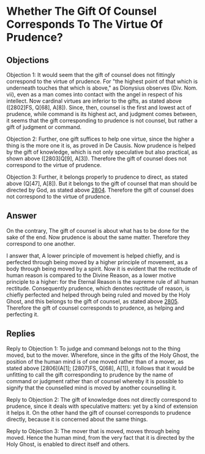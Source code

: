 # Whether The Gift Of Counsel Corresponds To The Virtue Of Prudence?

## Objections

Objection 1: It would seem that the gift of counsel does not fittingly correspond to the virtue of prudence. For "the highest point of that which is underneath touches that which is above," as Dionysius observes (Div. Nom. vii), even as a man comes into contact with the angel in respect of his intellect. Now cardinal virtues are inferior to the gifts, as stated above ([2802]FS, Q[68], A[8]). Since, then, counsel is the first and lowest act of prudence, while command is its highest act, and judgment comes between, it seems that the gift corresponding to prudence is not counsel, but rather a gift of judgment or command.

Objection 2: Further, one gift suffices to help one virtue, since the higher a thing is the more one it is, as proved in De Causis. Now prudence is helped by the gift of knowledge, which is not only speculative but also practical, as shown above ([2803]Q[9], A[3]). Therefore the gift of counsel does not correspond to the virtue of prudence.

Objection 3: Further, it belongs properly to prudence to direct, as stated above (Q[47], A[8]). But it belongs to the gift of counsel that man should be directed by God, as stated above [2804](A[1]). Therefore the gift of counsel does not correspond to the virtue of prudence.

## Answer

On the contrary, The gift of counsel is about what has to be done for the sake of the end. Now prudence is about the same matter. Therefore they correspond to one another.

I answer that, A lower principle of movement is helped chiefly, and is perfected through being moved by a higher principle of movement, as a body through being moved by a spirit. Now it is evident that the rectitude of human reason is compared to the Divine Reason, as a lower motive principle to a higher: for the Eternal Reason is the supreme rule of all human rectitude. Consequently prudence, which denotes rectitude of reason, is chiefly perfected and helped through being ruled and moved by the Holy Ghost, and this belongs to the gift of counsel, as stated above [2805](A[1]). Therefore the gift of counsel corresponds to prudence, as helping and perfecting it.

## Replies

Reply to Objection 1: To judge and command belongs not to the thing moved, but to the mover. Wherefore, since in the gifts of the Holy Ghost, the position of the human mind is of one moved rather than of a mover, as stated above [2806](A[1]; [2807]FS, Q[68], A[1]), it follows that it would be unfitting to call the gift corresponding to prudence by the name of command or judgment rather than of counsel whereby it is possible to signify that the counselled mind is moved by another counselling it.

Reply to Objection 2: The gift of knowledge does not directly correspond to prudence, since it deals with speculative matters: yet by a kind of extension it helps it. On the other hand the gift of counsel corresponds to prudence directly, because it is concerned about the same things.

Reply to Objection 3: The mover that is moved, moves through being moved. Hence the human mind, from the very fact that it is directed by the Holy Ghost, is enabled to direct itself and others.